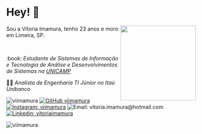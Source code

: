 # Hey! 👋

<img align="right" src="https://static.wikia.nocookie.net/mudae/images/9/92/Bongo_Cat19.gif/revision/latest?cb=20191021084237" width="200">
<p> Sou a Vitoria Imamura, tenho 23 anos e moro em Limeira, SP. </p>
<br>
<p>:book: <em> Estudante de Sistemas de Informação e Tecnologia de Análise e Desenvolvimentos de Sistemas na <a href="https://www.unicamp.br/unicamp/">UNICAMP</a> </em> </p>
<p>👩‍💻 <em>Analista de Engenharia TI Júnior no Itaú Unibanco </em> </p>

<img src="https://komarev.com/ghpvc/?username=viimamura&label=Profile%20views&color=0e75b6&style=flat" alt="viimamura" /> [![GitHub viimamura](https://img.shields.io/github/followers/viimamura?label=follow&style=social)](https://github.com/viimamura) [![Instagram: viimamura](https://img.shields.io/badge/-viimamura-purple?style=flat-square&logo=Instagram&logoColor=white&link=https://www.instagram.com/viimamura/)](https://www.instagram.com/viimamura/) ![Email: vitoria.imamura@hotmail.com](https://img.shields.io/badge/-vitoria.imamura@hotmail.com-grey?style=flat-square&logo=Microsoft-Outlook&logoColor=white/) [![Linkedin: vitoriaimamura](https://img.shields.io/badge/-vitoriaimamura-blue?style=flat-square&logo=Linkedin&logoColor=white&link=https://www.linkedin.com/in/vitoriaimamura/)](https://www.linkedin.com/in/vitoriaimamura/)

<img src="https://github-readme-stats.vercel.app/api/top-langs?username=viimamura&show_icons=true&locale=en&layout=compact" alt="viimamura" />

